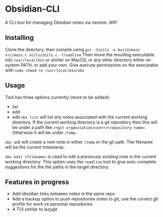 # Obsidian-CLI

A CLI tool for managing Obsidian notes via neovim. WIP.

## Installing
Clone the directory, then compile using 
`gcc -Iutils -o build/main src/main.c utils/utils.c -lreadline`
Then move the resulting executable into `/usr/local/bin` or similar on MacOS, or any other directory either on system PATH, or add your own. Give execute permissions on the executable with
`sudo chmod +x /usr/local/bin/obs`

## Usage
Tool has three options currently (more to be added):
 - list
 - add
 - edit
`obs list` will list any notes associated with the current working directory. If the current working directory is a git repository then this will be under a path like `/<git organisation/user>/<repository name>`. Otherwise it will be under `/temp`.

`obs add` will create a new note in either `/temp` or the git path. The filename will be the current timestamp.

`obs edit <filename>` is used to edit a previously existing note in the current working directory. This option uses the `readline` tool to give auto-complete suggestions for the file paths in the target directory.

## Features in progress
 - Add obsidian links between notes in the same repo
 - Add a backup option to push repositories notes to git, use the correct git profile for work vs personal repositories 
 - A TUI similar to lazygit

